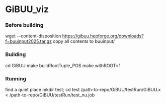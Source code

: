 # GiBUU_viz
### Before building
wget --content-disposition https://gibuu.hepforge.org/downloads?f=buuinput2025.tar.gz
copy all contents to buuinput/
### Building
cd GiBUU
make buildRootTuple_POS
make withROOT=1
### Running
find a quiet place
mkdir test; cd test
/path-to-repo/GiBUU/testRun/GiBUU.x < /path-to-repo/GiBUU/testRun/test_nu.job

